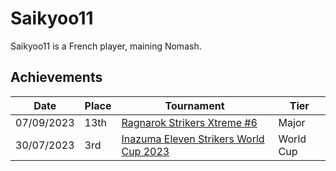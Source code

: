 # Saikyoo11

Saikyoo11 is a French player, maining Nomash.

## Achievements

|Date|Place|Tournament|Tier|
|-|-|-|-|
| 07/09/2023 | 13th | [Ragnarok Strikers Xtreme #6](../../tournaments/ragna/ragnax6.md) | Major |
| 30/07/2023 | 3rd | [Inazuma Eleven Strikers World Cup 2023](../../tournaments/worldcup23.md) | World Cup |
